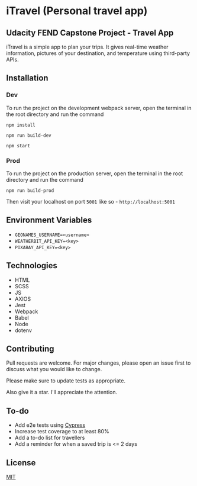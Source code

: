 # iTravel (Personal travel app)
## Udacity FEND Capstone Project - Travel App

iTravel is a simple app to plan your trips. It gives real-time weather information, pictures of your destination, and temperature using third-party APIs.

## Installation
### Dev

To run the project on the development webpack server, open the terminal in the root directory and run the command

```
npm install
```
```
npm run build-dev
```
```
npm start
```

### Prod
To run the project on the production server, open the terminal in the root directory and run the command


```
npm run build-prod
```
Then visit your localhost on port `5001` like so - `http://localhost:5001`

## Environment Variables
- `GEONAMES_USERNAME=<username>`
- `WEATHERBIT_API_KEY=<key>`
- `PIXABAY_API_KEY=<key>`

## Technologies
- HTML
- SCSS
- JS
- AXIOS
- Jest
- Webpack
- Babel
- Node
- dotenv

## Contributing
Pull requests are welcome. For major changes, please open an issue first to discuss what you would like to change.

Please make sure to update tests as appropriate.

Also give it a star. I'll appreciate the attention.

## To-do
- Add e2e tests using [Cypress](https://www.cypress.io)
- Increase test coverage to at least 80%
- Add a to-do list for travellers
- Add a reminder for when a saved trip is <= 2 days

## License
[MIT](https://github.com/bidemiajala/travel-app/blob/7be020d7fa423b7670b7cc8f43daa3932e0e9468/LICENSE)